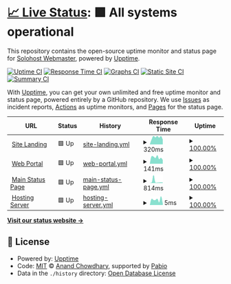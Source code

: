 # [📈 Live Status](https://status-alt.solohost.dev): <!--live status--> **🟩 All systems operational**

This repository contains the open-source uptime monitor and status page for [Solohost Webmaster](https://www.solohost.dev/), powered by [Upptime](https://github.com/upptime/upptime).

[![Uptime CI](https://github.com/solohost-webadmin/solohost-status/workflows/Uptime%20CI/badge.svg)](https://github.com/solohost-webadmin/solohost-status/actions?query=workflow%3A%22Uptime+CI%22)
[![Response Time CI](https://github.com/solohost-webadmin/solohost-status/workflows/Response%20Time%20CI/badge.svg)](https://github.com/solohost-webadmin/solohost-status/actions?query=workflow%3A%22Response+Time+CI%22)
[![Graphs CI](https://github.com/solohost-webadmin/solohost-status/workflows/Graphs%20CI/badge.svg)](https://github.com/solohost-webadmin/solohost-status/actions?query=workflow%3A%22Graphs+CI%22)
[![Static Site CI](https://github.com/solohost-webadmin/solohost-status/workflows/Static%20Site%20CI/badge.svg)](https://github.com/solohost-webadmin/solohost-status/actions?query=workflow%3A%22Static+Site+CI%22)
[![Summary CI](https://github.com/solohost-webadmin/solohost-status/workflows/Summary%20CI/badge.svg)](https://github.com/solohost-webadmin/solohost-status/actions?query=workflow%3A%22Summary+CI%22)

With [Upptime](https://upptime.js.org), you can get your own unlimited and free uptime monitor and status page, powered entirely by a GitHub repository. We use [Issues](https://github.com/solohost-webadmin/solohost-status/issues) as incident reports, [Actions](https://github.com/solohost-webadmin/solohost-status/actions) as uptime monitors, and [Pages](https://status-alt.solohost.dev) for the status page.

<!--start: status pages-->
<!-- This summary is generated by Upptime (https://github.com/upptime/upptime) -->
<!-- Do not edit this manually, your changes will be overwritten -->
<!-- prettier-ignore -->
| URL | Status | History | Response Time | Uptime |
| --- | ------ | ------- | ------------- | ------ |
| <img alt="" src="https://icons.duckduckgo.com/ip3/www.solohost.dev.ico" height="13"> [Site Landing](https://www.solohost.dev/) | 🟩 Up | [site-landing.yml](https://github.com/solohost-webadmin/solohost-status/commits/HEAD/history/site-landing.yml) | <details><summary><img alt="Response time graph" src="./graphs/site-landing/response-time-week.png" height="20"> 320ms</summary><br><a href="https://status-alt.solohost.dev/history/site-landing"><img alt="Response time 427" src="https://img.shields.io/endpoint?url=https%3A%2F%2Fraw.githubusercontent.com%2Fsolohost-webadmin%2Fsolohost-status%2FHEAD%2Fapi%2Fsite-landing%2Fresponse-time.json"></a><br><a href="https://status-alt.solohost.dev/history/site-landing"><img alt="24-hour response time 218" src="https://img.shields.io/endpoint?url=https%3A%2F%2Fraw.githubusercontent.com%2Fsolohost-webadmin%2Fsolohost-status%2FHEAD%2Fapi%2Fsite-landing%2Fresponse-time-day.json"></a><br><a href="https://status-alt.solohost.dev/history/site-landing"><img alt="7-day response time 320" src="https://img.shields.io/endpoint?url=https%3A%2F%2Fraw.githubusercontent.com%2Fsolohost-webadmin%2Fsolohost-status%2FHEAD%2Fapi%2Fsite-landing%2Fresponse-time-week.json"></a><br><a href="https://status-alt.solohost.dev/history/site-landing"><img alt="30-day response time 327" src="https://img.shields.io/endpoint?url=https%3A%2F%2Fraw.githubusercontent.com%2Fsolohost-webadmin%2Fsolohost-status%2FHEAD%2Fapi%2Fsite-landing%2Fresponse-time-month.json"></a><br><a href="https://status-alt.solohost.dev/history/site-landing"><img alt="1-year response time 427" src="https://img.shields.io/endpoint?url=https%3A%2F%2Fraw.githubusercontent.com%2Fsolohost-webadmin%2Fsolohost-status%2FHEAD%2Fapi%2Fsite-landing%2Fresponse-time-year.json"></a></details> | <details><summary><a href="https://status-alt.solohost.dev/history/site-landing">100.00%</a></summary><a href="https://status-alt.solohost.dev/history/site-landing"><img alt="All-time uptime 96.01%" src="https://img.shields.io/endpoint?url=https%3A%2F%2Fraw.githubusercontent.com%2Fsolohost-webadmin%2Fsolohost-status%2FHEAD%2Fapi%2Fsite-landing%2Fuptime.json"></a><br><a href="https://status-alt.solohost.dev/history/site-landing"><img alt="24-hour uptime 100.00%" src="https://img.shields.io/endpoint?url=https%3A%2F%2Fraw.githubusercontent.com%2Fsolohost-webadmin%2Fsolohost-status%2FHEAD%2Fapi%2Fsite-landing%2Fuptime-day.json"></a><br><a href="https://status-alt.solohost.dev/history/site-landing"><img alt="7-day uptime 100.00%" src="https://img.shields.io/endpoint?url=https%3A%2F%2Fraw.githubusercontent.com%2Fsolohost-webadmin%2Fsolohost-status%2FHEAD%2Fapi%2Fsite-landing%2Fuptime-week.json"></a><br><a href="https://status-alt.solohost.dev/history/site-landing"><img alt="30-day uptime 100.00%" src="https://img.shields.io/endpoint?url=https%3A%2F%2Fraw.githubusercontent.com%2Fsolohost-webadmin%2Fsolohost-status%2FHEAD%2Fapi%2Fsite-landing%2Fuptime-month.json"></a><br><a href="https://status-alt.solohost.dev/history/site-landing"><img alt="1-year uptime 96.01%" src="https://img.shields.io/endpoint?url=https%3A%2F%2Fraw.githubusercontent.com%2Fsolohost-webadmin%2Fsolohost-status%2FHEAD%2Fapi%2Fsite-landing%2Fuptime-year.json"></a></details>
| <img alt="" src="https://icons.duckduckgo.com/ip3/solohost.dev.ico" height="13"> [Web Portal](https://solohost.dev/yunohost/sso/) | 🟩 Up | [web-portal.yml](https://github.com/solohost-webadmin/solohost-status/commits/HEAD/history/web-portal.yml) | <details><summary><img alt="Response time graph" src="./graphs/web-portal/response-time-week.png" height="20"> 141ms</summary><br><a href="https://status-alt.solohost.dev/history/web-portal"><img alt="Response time 259" src="https://img.shields.io/endpoint?url=https%3A%2F%2Fraw.githubusercontent.com%2Fsolohost-webadmin%2Fsolohost-status%2FHEAD%2Fapi%2Fweb-portal%2Fresponse-time.json"></a><br><a href="https://status-alt.solohost.dev/history/web-portal"><img alt="24-hour response time 85" src="https://img.shields.io/endpoint?url=https%3A%2F%2Fraw.githubusercontent.com%2Fsolohost-webadmin%2Fsolohost-status%2FHEAD%2Fapi%2Fweb-portal%2Fresponse-time-day.json"></a><br><a href="https://status-alt.solohost.dev/history/web-portal"><img alt="7-day response time 141" src="https://img.shields.io/endpoint?url=https%3A%2F%2Fraw.githubusercontent.com%2Fsolohost-webadmin%2Fsolohost-status%2FHEAD%2Fapi%2Fweb-portal%2Fresponse-time-week.json"></a><br><a href="https://status-alt.solohost.dev/history/web-portal"><img alt="30-day response time 157" src="https://img.shields.io/endpoint?url=https%3A%2F%2Fraw.githubusercontent.com%2Fsolohost-webadmin%2Fsolohost-status%2FHEAD%2Fapi%2Fweb-portal%2Fresponse-time-month.json"></a><br><a href="https://status-alt.solohost.dev/history/web-portal"><img alt="1-year response time 259" src="https://img.shields.io/endpoint?url=https%3A%2F%2Fraw.githubusercontent.com%2Fsolohost-webadmin%2Fsolohost-status%2FHEAD%2Fapi%2Fweb-portal%2Fresponse-time-year.json"></a></details> | <details><summary><a href="https://status-alt.solohost.dev/history/web-portal">100.00%</a></summary><a href="https://status-alt.solohost.dev/history/web-portal"><img alt="All-time uptime 96.01%" src="https://img.shields.io/endpoint?url=https%3A%2F%2Fraw.githubusercontent.com%2Fsolohost-webadmin%2Fsolohost-status%2FHEAD%2Fapi%2Fweb-portal%2Fuptime.json"></a><br><a href="https://status-alt.solohost.dev/history/web-portal"><img alt="24-hour uptime 100.00%" src="https://img.shields.io/endpoint?url=https%3A%2F%2Fraw.githubusercontent.com%2Fsolohost-webadmin%2Fsolohost-status%2FHEAD%2Fapi%2Fweb-portal%2Fuptime-day.json"></a><br><a href="https://status-alt.solohost.dev/history/web-portal"><img alt="7-day uptime 100.00%" src="https://img.shields.io/endpoint?url=https%3A%2F%2Fraw.githubusercontent.com%2Fsolohost-webadmin%2Fsolohost-status%2FHEAD%2Fapi%2Fweb-portal%2Fuptime-week.json"></a><br><a href="https://status-alt.solohost.dev/history/web-portal"><img alt="30-day uptime 100.00%" src="https://img.shields.io/endpoint?url=https%3A%2F%2Fraw.githubusercontent.com%2Fsolohost-webadmin%2Fsolohost-status%2FHEAD%2Fapi%2Fweb-portal%2Fuptime-month.json"></a><br><a href="https://status-alt.solohost.dev/history/web-portal"><img alt="1-year uptime 96.01%" src="https://img.shields.io/endpoint?url=https%3A%2F%2Fraw.githubusercontent.com%2Fsolohost-webadmin%2Fsolohost-status%2FHEAD%2Fapi%2Fweb-portal%2Fuptime-year.json"></a></details>
| <img alt="" src="https://icons.duckduckgo.com/ip3/status.solohost.dev.ico" height="13"> [Main Status Page](https://status.solohost.dev/) | 🟩 Up | [main-status-page.yml](https://github.com/solohost-webadmin/solohost-status/commits/HEAD/history/main-status-page.yml) | <details><summary><img alt="Response time graph" src="./graphs/main-status-page/response-time-week.png" height="20"> 814ms</summary><br><a href="https://status-alt.solohost.dev/history/main-status-page"><img alt="Response time 533" src="https://img.shields.io/endpoint?url=https%3A%2F%2Fraw.githubusercontent.com%2Fsolohost-webadmin%2Fsolohost-status%2FHEAD%2Fapi%2Fmain-status-page%2Fresponse-time.json"></a><br><a href="https://status-alt.solohost.dev/history/main-status-page"><img alt="24-hour response time 290" src="https://img.shields.io/endpoint?url=https%3A%2F%2Fraw.githubusercontent.com%2Fsolohost-webadmin%2Fsolohost-status%2FHEAD%2Fapi%2Fmain-status-page%2Fresponse-time-day.json"></a><br><a href="https://status-alt.solohost.dev/history/main-status-page"><img alt="7-day response time 814" src="https://img.shields.io/endpoint?url=https%3A%2F%2Fraw.githubusercontent.com%2Fsolohost-webadmin%2Fsolohost-status%2FHEAD%2Fapi%2Fmain-status-page%2Fresponse-time-week.json"></a><br><a href="https://status-alt.solohost.dev/history/main-status-page"><img alt="30-day response time 400" src="https://img.shields.io/endpoint?url=https%3A%2F%2Fraw.githubusercontent.com%2Fsolohost-webadmin%2Fsolohost-status%2FHEAD%2Fapi%2Fmain-status-page%2Fresponse-time-month.json"></a><br><a href="https://status-alt.solohost.dev/history/main-status-page"><img alt="1-year response time 533" src="https://img.shields.io/endpoint?url=https%3A%2F%2Fraw.githubusercontent.com%2Fsolohost-webadmin%2Fsolohost-status%2FHEAD%2Fapi%2Fmain-status-page%2Fresponse-time-year.json"></a></details> | <details><summary><a href="https://status-alt.solohost.dev/history/main-status-page">100.00%</a></summary><a href="https://status-alt.solohost.dev/history/main-status-page"><img alt="All-time uptime 96.01%" src="https://img.shields.io/endpoint?url=https%3A%2F%2Fraw.githubusercontent.com%2Fsolohost-webadmin%2Fsolohost-status%2FHEAD%2Fapi%2Fmain-status-page%2Fuptime.json"></a><br><a href="https://status-alt.solohost.dev/history/main-status-page"><img alt="24-hour uptime 100.00%" src="https://img.shields.io/endpoint?url=https%3A%2F%2Fraw.githubusercontent.com%2Fsolohost-webadmin%2Fsolohost-status%2FHEAD%2Fapi%2Fmain-status-page%2Fuptime-day.json"></a><br><a href="https://status-alt.solohost.dev/history/main-status-page"><img alt="7-day uptime 100.00%" src="https://img.shields.io/endpoint?url=https%3A%2F%2Fraw.githubusercontent.com%2Fsolohost-webadmin%2Fsolohost-status%2FHEAD%2Fapi%2Fmain-status-page%2Fuptime-week.json"></a><br><a href="https://status-alt.solohost.dev/history/main-status-page"><img alt="30-day uptime 100.00%" src="https://img.shields.io/endpoint?url=https%3A%2F%2Fraw.githubusercontent.com%2Fsolohost-webadmin%2Fsolohost-status%2FHEAD%2Fapi%2Fmain-status-page%2Fuptime-month.json"></a><br><a href="https://status-alt.solohost.dev/history/main-status-page"><img alt="1-year uptime 96.01%" src="https://img.shields.io/endpoint?url=https%3A%2F%2Fraw.githubusercontent.com%2Fsolohost-webadmin%2Fsolohost-status%2FHEAD%2Fapi%2Fmain-status-page%2Fuptime-year.json"></a></details>
| <img alt="" src="https://icons.duckduckgo.com/ip3/null.ico" height="13"> [Hosting Server](solohost.dev) | 🟩 Up | [hosting-server.yml](https://github.com/solohost-webadmin/solohost-status/commits/HEAD/history/hosting-server.yml) | <details><summary><img alt="Response time graph" src="./graphs/hosting-server/response-time-week.png" height="20"> 5ms</summary><br><a href="https://status-alt.solohost.dev/history/hosting-server"><img alt="Response time 5" src="https://img.shields.io/endpoint?url=https%3A%2F%2Fraw.githubusercontent.com%2Fsolohost-webadmin%2Fsolohost-status%2FHEAD%2Fapi%2Fhosting-server%2Fresponse-time.json"></a><br><a href="https://status-alt.solohost.dev/history/hosting-server"><img alt="24-hour response time 2" src="https://img.shields.io/endpoint?url=https%3A%2F%2Fraw.githubusercontent.com%2Fsolohost-webadmin%2Fsolohost-status%2FHEAD%2Fapi%2Fhosting-server%2Fresponse-time-day.json"></a><br><a href="https://status-alt.solohost.dev/history/hosting-server"><img alt="7-day response time 5" src="https://img.shields.io/endpoint?url=https%3A%2F%2Fraw.githubusercontent.com%2Fsolohost-webadmin%2Fsolohost-status%2FHEAD%2Fapi%2Fhosting-server%2Fresponse-time-week.json"></a><br><a href="https://status-alt.solohost.dev/history/hosting-server"><img alt="30-day response time 5" src="https://img.shields.io/endpoint?url=https%3A%2F%2Fraw.githubusercontent.com%2Fsolohost-webadmin%2Fsolohost-status%2FHEAD%2Fapi%2Fhosting-server%2Fresponse-time-month.json"></a><br><a href="https://status-alt.solohost.dev/history/hosting-server"><img alt="1-year response time 5" src="https://img.shields.io/endpoint?url=https%3A%2F%2Fraw.githubusercontent.com%2Fsolohost-webadmin%2Fsolohost-status%2FHEAD%2Fapi%2Fhosting-server%2Fresponse-time-year.json"></a></details> | <details><summary><a href="https://status-alt.solohost.dev/history/hosting-server">100.00%</a></summary><a href="https://status-alt.solohost.dev/history/hosting-server"><img alt="All-time uptime 99.98%" src="https://img.shields.io/endpoint?url=https%3A%2F%2Fraw.githubusercontent.com%2Fsolohost-webadmin%2Fsolohost-status%2FHEAD%2Fapi%2Fhosting-server%2Fuptime.json"></a><br><a href="https://status-alt.solohost.dev/history/hosting-server"><img alt="24-hour uptime 100.00%" src="https://img.shields.io/endpoint?url=https%3A%2F%2Fraw.githubusercontent.com%2Fsolohost-webadmin%2Fsolohost-status%2FHEAD%2Fapi%2Fhosting-server%2Fuptime-day.json"></a><br><a href="https://status-alt.solohost.dev/history/hosting-server"><img alt="7-day uptime 100.00%" src="https://img.shields.io/endpoint?url=https%3A%2F%2Fraw.githubusercontent.com%2Fsolohost-webadmin%2Fsolohost-status%2FHEAD%2Fapi%2Fhosting-server%2Fuptime-week.json"></a><br><a href="https://status-alt.solohost.dev/history/hosting-server"><img alt="30-day uptime 100.00%" src="https://img.shields.io/endpoint?url=https%3A%2F%2Fraw.githubusercontent.com%2Fsolohost-webadmin%2Fsolohost-status%2FHEAD%2Fapi%2Fhosting-server%2Fuptime-month.json"></a><br><a href="https://status-alt.solohost.dev/history/hosting-server"><img alt="1-year uptime 99.98%" src="https://img.shields.io/endpoint?url=https%3A%2F%2Fraw.githubusercontent.com%2Fsolohost-webadmin%2Fsolohost-status%2FHEAD%2Fapi%2Fhosting-server%2Fuptime-year.json"></a></details>

<!--end: status pages-->

[**Visit our status website →**](https://status-alt.solohost.dev)

## 📄 License

- Powered by: [Upptime](https://github.com/upptime/upptime)
- Code: [MIT](./LICENSE) © [Anand Chowdhary](https://anandchowdhary.com), supported by [Pabio](https://pabio.com)
- Data in the `./history` directory: [Open Database License](https://opendatacommons.org/licenses/odbl/1-0/)

